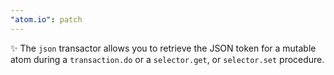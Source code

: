```yaml
---
"atom.io": patch
---
```


✨ The `json` transactor allows you to retrieve the JSON token for a mutable atom during a `transaction.do` or a `selector.get`, or `selector.set` procedure.
